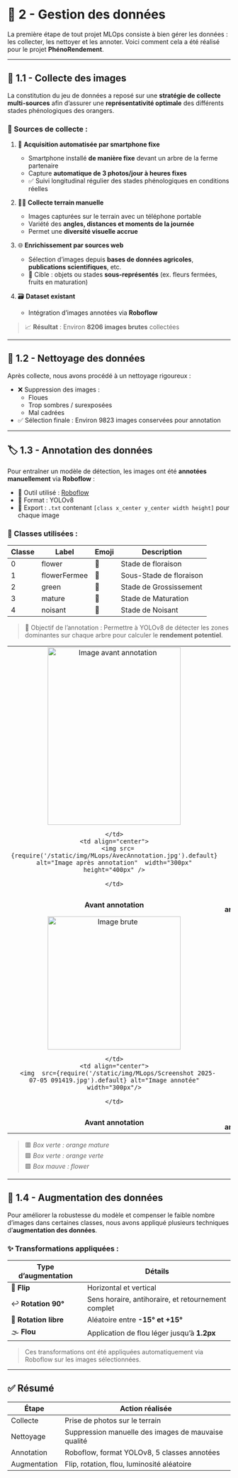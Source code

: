 # 📸 2 - Gestion des données
La première étape de tout projet MLOps consiste à bien gérer les données : les collecter, les nettoyer et les annoter. Voici comment cela a été réalisé pour le projet **PhénoRendement**.

---

## 📸 1.1 - Collecte des images

La constitution du jeu de données a reposé sur une **stratégie de collecte multi-sources** afin d’assurer une **représentativité optimale** des différents stades phénologiques des orangers.

### 🌿 Sources de collecte :

1. 📱 **Acquisition automatisée par smartphone fixe**  
   - Smartphone installé **de manière fixe** devant un arbre de la ferme partenaire  
   - Capture **automatique de 3 photos/jour à heures fixes**  
   - ✅ Suivi longitudinal régulier des stades phénologiques en conditions réelles

2. 🧑‍🌾 **Collecte terrain manuelle**  
   - Images capturées sur le terrain avec un téléphone portable  
   - Variété des **angles, distances et moments de la journée**  
   - Permet une **diversité visuelle accrue**

3. 🌐 **Enrichissement par sources web**  
   - Sélection d’images depuis **bases de données agricoles**, **publications scientifiques**, etc.  
   - 🧠 Cible : objets ou stades **sous-représentés** (ex. fleurs fermées, fruits en maturation)

4. 🗃️ **Dataset existant**  
   - Intégration d’images annotées via **Roboflow**

> 📈 **Résultat** : Environ **8206 images brutes** collectées

---

## 🧹 1.2 - Nettoyage des données

Après collecte, nous avons procédé à un nettoyage rigoureux :

- ❌ Suppression des images :
  - Floues
  - Trop sombres / surexposées
  - Mal cadrées  
- ✅ Sélection finale : Environ 9823 images conservées pour annotation

---

## 🏷️ 1.3 - Annotation des données

Pour entraîner un modèle de détection, les images ont été **annotées manuellement** via **Roboflow** :

- 🎯 Outil utilisé : [Roboflow](https://roboflow.com/)
- 📌 Format : YOLOv8
- 📁 Export : `.txt` contenant `[class x_center y_center width height]` pour chaque image

### 🧠 Classes utilisées :

| Classe | Label           | Emoji | Description                         |
|--------|-----------------|-------|-------------------------------------|
| 0      | flower          | 🌸    | Stade de floraison                  |
| 1      | flowerFermee    | 🌸    | Sous-Stade de floraison             |
| 2      | green           | 🍏    | Stade de Grossissement              |
| 3      | mature          | 🍊    | Stade de Maturation                 |
| 4      | noisant         | 🍏    | Stade de Noisant                    |

> 🎯 Objectif de l’annotation : Permettre à YOLOv8 de détecter les zones dominantes sur chaque arbre pour calculer le **rendement potentiel**.



<table>
  <tr>
    <td align="center">
      <img    src={require('/static/img/MLops/SansAnnotation.jpg').default} alt="Image avant annotation" width="300px" height="400px" />
      
    </td>
    <td align="center">
      <img src={require('/static/img/MLops/AvecAnnotation.jpg').default} alt="Image après annotation"  width="300px" height="400px" />
      
    </td>
  </tr>
<tr>
<td align="center"><strong>Avant annotation</strong></td>
<td align="center"><strong>Après annotation</strong></td>
</tr>
  <tr>
    <td align="center">
      <img src={require('/static/img/MLops/image7702.jpg').default}  alt="Image brute" width="300px"/>
      
    </td>
    <td align="center">
      <img  src={require('/static/img/MLops/Screenshot 2025-07-05 091419.jpg').default} alt="Image annotée" width="300px"/>
     
    </td>
  </tr>
<tr>
<td align="center"><strong>Avant annotation</strong></td>
<td align="center"><strong>Après annotation</strong></td>
</tr>
</table>


> 🟥 *Box verte  : orange mature*  
> 🟩 *Box verte : orange verte*  
> 🟪 *Box mauve : flower*

---

## 🔁 1.4 - Augmentation des données

Pour améliorer la robustesse du modèle et compenser le faible nombre d’images dans certaines classes, nous avons appliqué plusieurs techniques d’**augmentation des données**.

### ✨ Transformations appliquées :

| Type d’augmentation   | Détails                                                                 |
|-----------------------|-------------------------------------------------------------------------|
| 🔄 **Flip**           | Horizontal et vertical                                                  |
| ↩️ **Rotation 90°**    | Sens horaire, antihoraire, et retournement complet                      |
| 🔁 **Rotation libre** | Aléatoire entre **-15° et +15°**                                        |
| 🌫️ **Flou**           | Application de flou léger jusqu’à **1.2px**                             |

> Ces transformations ont été appliquées automatiquement via Roboflow sur les images sélectionnées.




---

## ✅ Résumé

| Étape         | Action réalisée                                     |
|---------------|-----------------------------------------------------|
| Collecte      | Prise de photos sur le terrain                      |
| Nettoyage     | Suppression manuelle des images de mauvaise qualité |
| Annotation    | Roboflow, format YOLOv8, 5 classes annotées         |
| Augmentation  | Flip, rotation, flou, luminosité aléatoire          |
